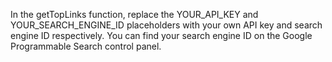 <!DOCTYPE html>
<html>
<head>
<title>Daily Self-Improvement Links | search.selfnetwork/</title>
<script>
// Define the search queries for each category
const searchQueries = {
  "self-searching": "self-searching techniques",
  "self-knowing": "self-knowing practices",
  "self-enquiry": "self-enquiry exercises",
  "self-awareness": "self-awareness strategies",
  "self-aware-ai": "self-aware AI tools,"
  "presence meditation": "presence meditation,"
  "agni-yoga": "agni-yoga"
};

// Retrieve the top links for a given search query
async function getTopLinks(query) {
  const apiKey = 'AIzaSyAtmn5xLJsokT0i1XvuREPIaAx2JtG8coQ';
  const cx = 'b667ff28003398517';
  const numResults = 21;
  const url = `https://www.googleapis.com/customsearch/v1?key=${apiKey}&cx=${cx}&q=${query}&num=${numResults}&fields=items(link,title)`;

try {
   const response = await fetch(url);
   const data = await response.json();
   return data.items;
 } catch (error) {
   console.error(error);
 }
}

// Update the HTML with the top links for each category
async function updateLinks() {
  for (const category in searchQueries) {
   const categoryLinks = await getTopLinks(searchQueries[category]);
   const top3Links = categoryLinks.slice(0, 3);
   const categoryList = document.getElementById(`${category}-list`);
   categoryList.innerHTML = ""; // Clear previous links
   for (const link of top3Links) {
   const linkItem = document.createElement("li");
   const linkAnchor = document.createElement("a");
   linkAnchor.href = link.link;
   linkAnchor.textContent = link.title;
   linkItem.appendChild(linkAnchor);
   categoryList.appendChild(linkItem);
    }
  }
}

// Update the links on page load and every 24 hours
window.onload = updateLinks;
setInterval(updateLinks, 24 * 60 * 60 * 1000);</script>
</head>
<body>
<script async src="https://cse.google.com/cse.js?cx=b667ff28003398517"></script>
<div class="gcse-search"></div>
</body>
</html>
In the getTopLinks function, replace the YOUR_API_KEY and YOUR_SEARCH_ENGINE_ID placeholders with your own API key and search engine ID respectively. You can find your search engine ID on the Google Programmable Search control panel.





